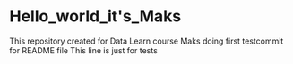 # Hello_world_it's_Maks
This repository created for Data Learn course 
Maks doing first testcommit for README file
This line is just for tests
